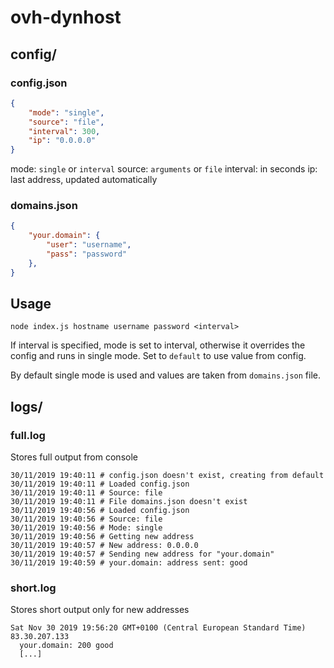 # ovh-dynhost
## config/
### config.json
```json
{
	"mode": "single",
	"source": "file",
	"interval": 300,
	"ip": "0.0.0.0"
}
```
mode: `single` or `interval`
source: `arguments` or `file`
interval: in seconds
ip: last address, updated automatically
### domains.json
```json
{
	"your.domain": {
		"user": "username",
		"pass": "password"
	},
}
```

## Usage
`node index.js hostname username password <interval>`

If interval is specified, mode is set to interval, otherwise it overrides the config and runs in single mode. Set to `default` to use value from config.

 By default single mode is used and values are taken from `domains.json` file.

## logs/
### full.log
Stores full output from console
```
30/11/2019 19:40:11 # config.json doesn't exist, creating from default
30/11/2019 19:40:11 # Loaded config.json
30/11/2019 19:40:11 # Source: file
30/11/2019 19:40:11 # File domains.json doesn't exist
30/11/2019 19:40:56 # Loaded config.json
30/11/2019 19:40:56 # Source: file
30/11/2019 19:40:56 # Mode: single
30/11/2019 19:40:56 # Getting new address
30/11/2019 19:40:57 # New address: 0.0.0.0
30/11/2019 19:40:57 # Sending new address for "your.domain"
30/11/2019 19:40:59 # your.domain: address sent: good
```
### short.log
Stores short output only for new addresses
```
Sat Nov 30 2019 19:56:20 GMT+0100 (Central European Standard Time) 83.30.207.133
  your.domain: 200 good
  [...]
```